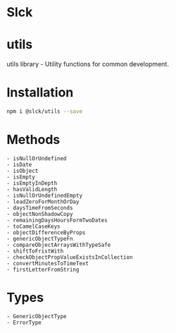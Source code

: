 # Slck

# utils

utils library - Utility functions for common development.

# Installation

```bash
npm i @slck/utils --save
```

# Methods

    - isNullOrUndefined
    - isDate
    - isObject
    - isEmpty
    - isEmptyInDepth
    - hasValidLength
    - isNullOrUndefinedEmpty
    - leadZeroForMonthOrDay
    - daysTimeFromSeconds
    - objectNonShadowCopy
    - remainingDaysHoursFormTwoDates
    - toCamelCaseKeys
    - objectDifferenceByProps
    - genericObjectTypeFn
    - compareObjectArraysWithTypeSafe
    - shiftToFristWith
    - checkObjectPropValueExistsInCollection
    - convertMinutesToTimeText
    - firstLetterFromString

# Types

    - GenericObjectType
    - ErrorType
